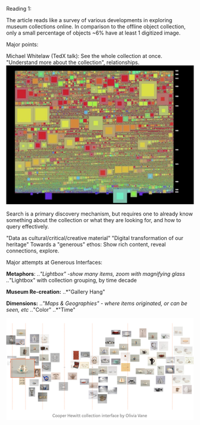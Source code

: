Reading 1:

The article reads like a survey of various developments in exploring museum collections online.
In comparison to the offline object collection, only a small percentage of objects ~6% have at least 1 digitized image.

Major points:

Michael Whitelaw (TedX talk):  See the whole collection at once.  "Understand more about the collection", relationships.
![TedX Picture](/tedx.png)

Search is a primary discovery mechanism, but requires one to already know something about the collection or what they are looking for, and how to query effectively.

"Data as cultural/critical/creative material"
"Digital transformation of our heritage"
Towards a "generous" ethos:  Show rich content, reveal connections, explore.

Major attempts at Generous Interfaces:

**Metaphors**:
..*"Lightbox" -show many items, zoom with magnifying glass
..*"Lightbox" with collection grouping, by time decade

**Museum Re-creation:**
..*"Gallery Hang"

**Dimensions:**
..*"Maps & Geographies" - where items originated, or can be seen, etc
..*"Color" 
..*"Time"  

![Cooper Picture](/cooper.png)
